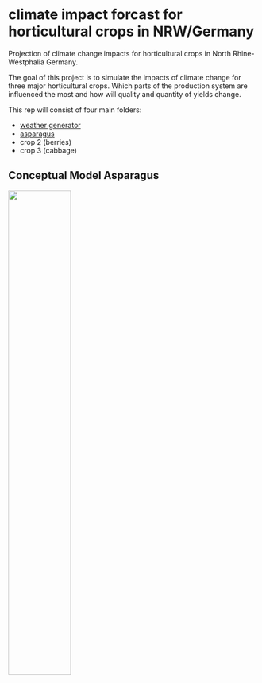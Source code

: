 # climate impact forcast for horticultural crops in NRW/Germany
Projection of climate change impacts for horticultural crops in North Rhine-Westphalia Germany.

The goal of this project is to simulate the impacts of climate change for three major horticultural crops. Which parts of the production system are influenced the most and how will quality and quantity of yields change.

This rep will consist of four main folders:
* [weather generator](https://github.com/JBSLutum/climate-impact-forecasting/tree/main/weathergenerator)
* [asparagus](https://github.com/JBSLutum/climate-impact-forecasting/tree/main/asparagus)
* crop 2 (berries)
* crop 3 (cabbage)

## Conceptual Model Asparagus
<img src="https://github.com/user-attachments/assets/9d71d56c-06b1-4177-95c0-b9f3565748fd" width="50%"/>
